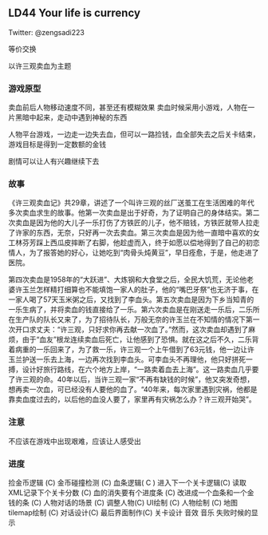 ## LD44 Your life is currency
Twitter: @zengsadi223

等价交换

以许三观卖血为主题

### 游戏原型
卖血前后人物移动速度不同，甚至还有模糊效果
卖血时候采用小游戏，人物在一片黑暗中起来，走动中遇到神秘的东西

人物平台游戏，一边走一边失去血，但可以一路捡钱，血全部失去之后关卡结束，游戏目标是得到一定数额的金钱

剧情可以让人有兴趣继续下去


### 故事
《许三观卖血记》共29章，讲述了一个叫许三观的丝厂送茧工在生活困难的年代多次卖血求生的故事。他第一次卖血是出于好奇，为了证明自己的身体结实。第二次卖血是因为他的大儿子一乐打伤了方铁匠的儿子，他不赔钱，方铁匠就带人拉走了许家的东西，无奈，只好再一次去卖血。第三次卖血是因为他一直暗中喜欢的女工林芬芳踩上西瓜皮摔断了右脚，他趁虚而入，终于如愿以偿地得到了自己的初恋情人，为了报答她的好心，让她吃到“肉骨头炖黄豆”，早日痊愈，于是，他走进了医院。

第四次卖血是1958年的“大跃进”、大炼钢和大食堂之后，全民大饥荒，无论他老婆许玉兰怎样精打细算也不能填饱一家人的肚子，他的“嘴巴牙祭”也无济于事，在一家人喝了57天玉米粥之后，又找到了李血头。第五次卖血是因为下乡当知青的一乐生病了，并将卖血的钱直接给了一乐。第六次卖血是在刚送走一乐后，二乐所在生产队的队长又来了，为了招待队长，万般无奈的许玉兰在不知情的情况下第一次开口求丈夫：“许三观，只好求你再去献一次血了。”然而，这次卖血却遇到了麻烦，由于“血友”根龙连续卖血后死亡，让他感到了恐惧。就在这之后不久，二乐背着病重的一乐回来了，为了救一乐，许三观一个上午借到了63元钱，他一边让许玉兰护送一乐去上海，一边再次找到李血头。可李血头不再理他，他只好拼死一搏，设计好旅行路线，在六个地方上岸，“一路卖着血去上海”。这一路卖血几乎要了许三观的命。40年以后，当许三观一家“不再有缺钱的时候”，他又突发奇想，想再卖一次血，可已经没有人要他的血了。“40年来，每次家里遇到灾祸，他都是靠卖血度过去的，以后他的血没人要了，家里再有灾祸怎么办？许三观开始哭”。

### 注意
不应该在游戏中出现艰难，应该让人感受出

### 进度
捡金币逻辑 (C)
金币碰撞检测 (C)
血条逻辑( C )
进入下一个关卡逻辑(C)
读取XML记录下个关卡分数 (C)
血的消失要有个进度条 (C)
改进成一个血条和一个金钱的条 (C)
人物对话的场景 (C)
调整人物(C)
UI绘制 (C)
人物绘制 (C)
地图tilemap绘制 (C)
对话设计(C)
最后界面制作(C)
关卡设计 
音效
音乐
失败时候的显示
